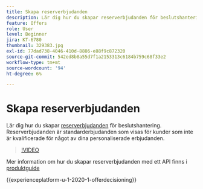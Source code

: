 ```yaml
---
title: Skapa reserverbjudanden
description: Lär dig hur du skapar reserverbjudanden för beslutshantering. Reserverbjudanden har tillhörande regler som hjälper dig att visa dem endast för relevanta kunder.
feature: Offers
role: User
level: Beginner
jira: KT-6780
thumbnail: 329383.jpg
exl-id: 77dad738-4046-410d-8886-e88f9c872320
source-git-commit: 542ed8b8a55d7f1a2153313c6184b759c68f33e2
workflow-type: tm+mt
source-wordcount: '94'
ht-degree: 6%

---
```


# Skapa reserverbjudanden

Lär dig hur du skapar [reserverbjudanden](https://experienceleague.adobe.com/docs/journey-optimizer/using/offer-decisioniong/managing-offers-in-the-offer-library/creating-fallback-offers.html) för beslutshantering. Reserverbjudanden är standarderbjudanden som visas för kunder som inte är kvalificerade för något av dina personaliserade erbjudanden.

>[!VIDEO](https://video.tv.adobe.com/v/329383?quality=12&learn=on)

Mer information om hur du skapar reserverbjudanden med ett API finns i [produktguide](https://experienceleague.adobe.com/docs/journey-optimizer/using/offer-decisioniong/api-reference/offers-api/fallback-offers/create.html)

{{experienceplatform-u-1-2020-1-offerdecisioning}}
